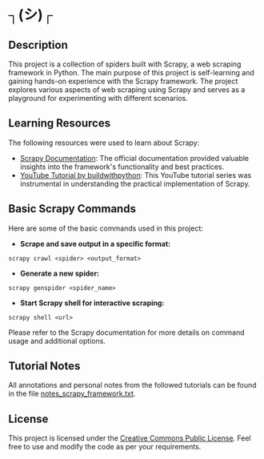 # ┐(シ)┌ 

## Description
This project is a collection of spiders built with Scrapy, a web scraping framework in Python. The main purpose of this project is self-learning and gaining hands-on experience with the Scrapy framework. The project explores various aspects of web scraping using Scrapy and serves as a playground for experimenting with different scenarios.

## Learning Resources
The following resources were used to learn about Scrapy:
- [Scrapy Documentation](https://docs.scrapy.org/): The official documentation provided valuable insights into the framework's functionality and best practices.
- [YouTube Tutorial by buildwithpython](https://www.youtube.com/watch?v=ve_0h4Y8nuI&list=PLhTjy8cBISEqkN-5Ku_kXG4QW33sxQo0t&index=2): This YouTube tutorial series was instrumental in understanding the practical implementation of Scrapy.

## Basic Scrapy Commands
Here are some of the basic commands used in this project:

- **Scrape and save output in a specific format:**
```shell
scrapy crawl <spider> <output_format>
```

- **Generate a new spider:**
```shell
scrapy genspider <spider_name>
```

- **Start Scrapy shell for interactive scraping:**
```shell
scrapy shell <url>
```

Please refer to the Scrapy documentation for more details on command usage and additional options.

## Tutorial Notes
All annotations and personal notes from the followed tutorials can be found in the file [notes_scrapy_framework.txt](https://raw.githubusercontent.com/VCauthon/scraping-time/main/notes_scrapy_framework.txt).

## License
This project is licensed under the [Creative Commons Public License](https://creativecommons.org/licenses/by/4.0/). Feel free to use and modify the code as per your requirements.
